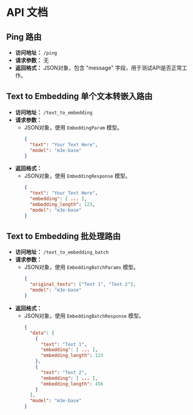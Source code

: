 # API 文档

## Ping 路由

- **访问地址：** `/ping`
- **请求参数：** 无
- **返回格式：** JSON对象，包含 "message" 字段，用于测试API是否正常工作。

## Text to Embedding 单个文本转嵌入路由

- **访问地址：** `/text_to_embedding`
- **请求参数：** 
  - JSON对象，使用 `EmbeddingParam` 模型。
    ```json
    {
      "text": "Your Text Here",
      "model": "m3e-base"
    }
    ```
- **返回格式：** 
  - JSON对象，使用 `EmbeddingResponse` 模型。
    ```json
    {
      "text": "Your Text Here",
      "embedding": [ ... ],
      "embedding_length": 123,
      "model": "m3e-base"
    }
    ```

## Text to Embedding 批处理路由

- **访问地址：** `/text_to_embedding_batch`
- **请求参数：** 
  - JSON对象，使用 `EmbeddingBatchParams` 模型。
    ```json
    {
      "original_texts": ["Text 1", "Text 2"],
      "model": "m3e-base"
    }
    ```
- **返回格式：** 
  - JSON对象，使用 `EmbeddingBatchResponse` 模型。
    ```json
    {
      "data": [
        {
          "text": "Text 1",
          "embedding": [ ... ],
          "embedding_length": 123
        },
        {
          "text": "Text 2",
          "embedding": [ ... ],
          "embedding_length": 456
        }
      ],
      "model": "m3e-base"
    }
    ```

